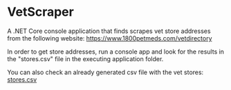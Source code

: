 # VetScraper

A .NET Core console application that finds scrapes vet store addresses from the following website: https://www.1800petmeds.com/vetdirectory

In order to get store addresses, run a console app and look for the results in the "stores.csv" file in the executing application folder.

You can also check an already generated csv file with the vet stores: [stores.csv](stores.csv)
